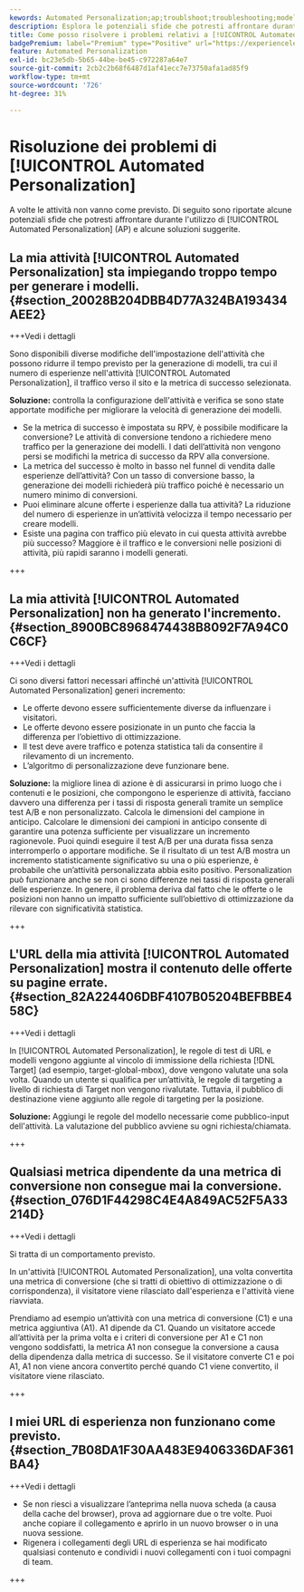 ```yaml
---
kewords: Automated Personalization;ap;troublshoot;troubleshooting;model;lift
description: Esplora le potenziali sfide che potresti affrontare durante l'utilizzo delle attività di [!UICONTROL Automated Personalization] (AP) in Adobe Target, insieme alle soluzioni suggerite.
title: Come posso risolvere i problemi relativi a [!UICONTROL Automated Personalization] attività?
badgePremium: label="Premium" type="Positive" url="https://experienceleague.adobe.com/docs/target/using/introduction/intro.html?lang=en#premium newtab=true" tooltip="Scopri cosa è incluso in Target Premium."
feature: Automated Personalization
exl-id: bc23e5db-5b65-44be-be45-c972287a64e7
source-git-commit: 2cb2c2b68f6487d1af41ecc7e73750afa1ad85f9
workflow-type: tm+mt
source-wordcount: '726'
ht-degree: 31%

---
```


# Risoluzione dei problemi di [!UICONTROL Automated Personalization]

A volte le attività non vanno come previsto. Di seguito sono riportate alcune potenziali sfide che potresti affrontare durante l&#39;utilizzo di [!UICONTROL Automated Personalization] (AP) e alcune soluzioni suggerite.

## La mia attività [!UICONTROL Automated Personalization] sta impiegando troppo tempo per generare i modelli. {#section_20028B204DBB4D77A324BA193434AEE2}

+++Vedi i dettagli

Sono disponibili diverse modifiche dell&#39;impostazione dell&#39;attività che possono ridurre il tempo previsto per la generazione di modelli, tra cui il numero di esperienze nell&#39;attività [!UICONTROL Automated Personalization], il traffico verso il sito e la metrica di successo selezionata.

**Soluzione:** controlla la configurazione dell&#39;attività e verifica se sono state apportate modifiche per migliorare la velocità di generazione dei modelli.

* Se la metrica di successo è impostata su RPV, è possibile modificare la conversione? Le attività di conversione tendono a richiedere meno traffico per la generazione dei modelli. I dati dell’attività non vengono persi se modifichi la metrica di successo da RPV alla conversione.
* La metrica del successo è molto in basso nel funnel di vendita dalle esperienze dell’attività? Con un tasso di conversione basso, la generazione dei modelli richiederà più traffico poiché è necessario un numero minimo di conversioni.
* Puoi eliminare alcune offerte i esperienze dalla tua attività? La riduzione del numero di esperienze in un’attività velocizza il tempo necessario per creare modelli.
* Esiste una pagina con traffico più elevato in cui questa attività avrebbe più successo? Maggiore è il traffico e le conversioni nelle posizioni di attività, più rapidi saranno i modelli generati.

+++

## La mia attività [!UICONTROL Automated Personalization] non ha generato l&#39;incremento. {#section_8900BC8968474438B8092F7A94C0C6CF}

+++Vedi i dettagli

Ci sono diversi fattori necessari affinché un&#39;attività [!UICONTROL Automated Personalization] generi incremento:

* Le offerte devono essere sufficientemente diverse da influenzare i visitatori.
* Le offerte devono essere posizionate in un punto che faccia la differenza per l’obiettivo di ottimizzazione.
* Il test deve avere traffico e potenza statistica tali da consentire il rilevamento di un incremento.
* L’algoritmo di personalizzazione deve funzionare bene.

**Soluzione:** la migliore linea di azione è di assicurarsi in primo luogo che i contenuti e le posizioni, che compongono le esperienze di attività, facciano davvero una differenza per i tassi di risposta generali tramite un semplice test A/B e non personalizzato. Calcola le dimensioni del campione in anticipo. Calcolare le dimensioni dei campioni in anticipo consente di garantire una potenza sufficiente per visualizzare un incremento ragionevole. Puoi quindi eseguire il test A/B per una durata fissa senza interromperlo o apportare modifiche. Se il risultato di un test A/B mostra un incremento statisticamente significativo su una o più esperienze, è probabile che un’attività personalizzata abbia esito positivo. Personalization può funzionare anche se non ci sono differenze nei tassi di risposta generali delle esperienze. In genere, il problema deriva dal fatto che le offerte o le posizioni non hanno un impatto sufficiente sull’obiettivo di ottimizzazione da rilevare con significatività statistica.

+++

## L&#39;URL della mia attività [!UICONTROL Automated Personalization] mostra il contenuto delle offerte su pagine errate. {#section_82A224406DBF4107B05204BEFBBE458C}

+++Vedi i dettagli

In [!UICONTROL Automated Personalization], le regole di test di URL e modelli vengono aggiunte al vincolo di immissione della richiesta [!DNL Target] (ad esempio, target-global-mbox), dove vengono valutate una sola volta. Quando un utente si qualifica per un’attività, le regole di targeting a livello di richiesta di Target non vengono rivalutate. Tuttavia, il pubblico di destinazione viene aggiunto alle regole di targeting per la posizione.

**Soluzione:** Aggiungi le regole del modello necessarie come pubblico-input dell&#39;attività. La valutazione del pubblico avviene su ogni richiesta/chiamata.

+++

## Qualsiasi metrica dipendente da una metrica di conversione non consegue mai la conversione. {#section_076D1F44298C4E4A849AC52F5A33214D}

+++Vedi i dettagli

Si tratta di un comportamento previsto.

In un&#39;attività [!UICONTROL Automated Personalization], una volta convertita una metrica di conversione (che si tratti di obiettivo di ottimizzazione o di corrispondenza), il visitatore viene rilasciato dall&#39;esperienza e l&#39;attività viene riavviata.

Prendiamo ad esempio un’attività con una metrica di conversione (C1) e una metrica aggiuntiva (A1). A1 dipende da C1. Quando un visitatore accede all’attività per la prima volta e i criteri di conversione per A1 e C1 non vengono soddisfatti, la metrica A1 non consegue la conversione a causa della dipendenza dalla metrica di successo. Se il visitatore converte C1 e poi A1, A1 non viene ancora convertito perché quando C1 viene convertito, il visitatore viene rilasciato.

+++

## I miei URL di esperienza non funzionano come previsto. {#section_7B08DA1F30AA483E9406336DAF361BA4}

+++Vedi i dettagli

* Se non riesci a visualizzare l’anteprima nella nuova scheda (a causa della cache del browser), prova ad aggiornare due o tre volte. Puoi anche copiare il collegamento e aprirlo in un nuovo browser o in una nuova sessione.
* Rigenera i collegamenti degli URL di esperienza se hai modificato qualsiasi contenuto e condividi i nuovi collegamenti con i tuoi compagni di team.

+++
